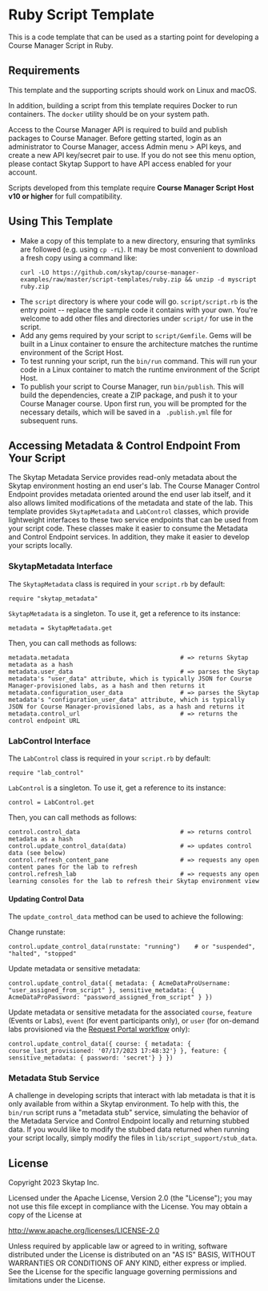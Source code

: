 # Ruby Script Template

This is a code template that can be used as a starting point for developing a Course Manager Script in Ruby.

## Requirements

This template and the supporting scripts should work on Linux and macOS. 

In addition, building a script from this template requires Docker to run containers. The `docker` utility should be on your system path.

Access to the Course Manager API is required to build and publish packages to Course Manager. Before getting started, login as an administrator to Course Manager, access Admin menu > API keys, and create a new API key/secret pair to use. If you do not see this menu option, please contact Skytap Support to have API access enabled for your account.

Scripts developed from this template require **Course Manager Script Host v10 or higher** for full compatibility.

## Using This Template

* Make a copy of this template to a new directory, ensuring that symlinks are followed (e.g. using `cp -rL`). It may be most convenient to download a fresh copy using a command like:
    ```
    curl -LO https://github.com/skytap/course-manager-examples/raw/master/script-templates/ruby.zip && unzip -d myscript ruby.zip
    ```
* The `script` directory is where your code will go. `script/script.rb` is the entry point -- replace the sample code it contains with your own. You're welcome to add other files and directories under `script/` for use in the script.
* Add any gems required by your script to `script/Gemfile`. Gems will be built in a Linux container to ensure the architecture matches the runtime environment of the Script Host.
* To test running your script, run the `bin/run` command. This will run your code in a Linux container to match the runtime environment of the Script Host.
* To publish your script to Course Manager, run `bin/publish`. This will build the dependencies, create a ZIP package, and push it to your Course Manager course. Upon first run, you will be prompted for the necessary details, which will be saved in a ` .publish.yml` file for subsequent runs.

## Accessing Metadata & Control Endpoint From Your Script

The Skytap Metadata Service provides read-only metadata about the Skytap environment hosting an end user's lab. The Course Manager Control Endpoint provides metadata oriented around the end user lab itself, and it also allows limited modifications of the metadata and state of the lab. This template provides `SkytapMetadata` and `LabControl` classes, which provide lightweight interfaces to these two service endpoints that can be used from your script code. These classes make it easier to consume the Metadata and Control Endpoint services. In addition, they make it easier to develop your scripts locally.

### SkytapMetadata Interface

The `SkytapMetadata` class is required in your `script.rb` by default:

```
require "skytap_metadata"
```

`SkytapMetadata` is a singleton. To use it, get a reference to its instance:

```
metadata = SkytapMetadata.get
```

Then, you can call methods as follows:

```
metadata.metadata                               # => returns Skytap metadata as a hash
metadata.user_data                              # => parses the Skytap metadata's "user_data" attribute, which is typically JSON for Course Manager-provisioned labs, as a hash and then returns it
metadata.configuration_user_data                # => parses the Skytap metadata's "configuration_user_data" attribute, which is typically JSON for Course Manager-provisioned labs, as a hash and returns it
metadata.control_url                            # => returns the control endpoint URL
```

### LabControl Interface
The `LabControl` class is required in your `script.rb` by default:

```
require "lab_control"
```

`LabControl` is a singleton. To use it, get a reference to its instance:

```
control = LabControl.get
```

Then, you can call methods as follows:

```
control.control_data                            # => returns control metadata as a hash
control.update_control_data(data)               # => updates control data (see below)
control.refresh_content_pane                    # => requests any open content panes for the lab to refresh
control.refresh_lab                             # => requests any open learning consoles for the lab to refresh their Skytap environment view
```

#### Updating Control Data

The `update_control_data` method can be used to achieve the following:

Change runstate:
```
control.update_control_data(runstate: "running")    # or "suspended", "halted", "stopped"
```

Update metadata or sensitive metadata:
```
control.update_control_data({ metadata: { AcmeDataProUsername: "user_assigned_from_script" }, sensitive_metadata: { AcmeDataProPassword: "password_assigned_from_script" } })
```

Update metadata or sensitive metadata for the associated `course`, `feature` (Events or Labs), `event` (for event participants only), or `user` (for on-demand labs provisioned via the [Request Portal workflow](https://help.skytap.com/course-manager-use-request-portal.html) only):

```
control.update_control_data({ course: { metadata: { course_last_provisioned: '07/17/2023 17:48:32'} }, feature: { sensitive_metadata: { password: 'secret'} } })
```

### Metadata Stub Service

A challenge in developing scripts that interact with lab metadata is that it is only available from within a Skytap environment. To help with this, the `bin/run` script runs a "metadata stub" service, simulating the behavior of the Metadata Service and Control Endpoint locally and returning stubbed data. If you would like to modify the stubbed data returned when running your script locally, simply modify the files in `lib/script_support/stub_data`.

## License

Copyright 2023 Skytap Inc.

Licensed under the Apache License, Version 2.0 (the "License");
you may not use this file except in compliance with the License.
You may obtain a copy of the License at

<http://www.apache.org/licenses/LICENSE-2.0>

Unless required by applicable law or agreed to in writing, software
distributed under the License is distributed on an "AS IS" BASIS,
WITHOUT WARRANTIES OR CONDITIONS OF ANY KIND, either express or implied.
See the License for the specific language governing permissions and
limitations under the License.
